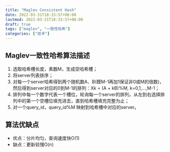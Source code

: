 ```yaml
---
title: "Maglev Consistent Hash"
date: 2022-03-31T18:33:57+08:00
lastmod: 2022-03-31T18:33:57+08:00
draft: true
tags: ["maglev", "一致性哈希"]
categories: ["技术"]
---
```


## Maglev一致性哈希算法描述

1. 选取哈希槽长度，素数M，生成空哈希槽；
2. 将server列表排序；
3. 对每一个server哈希得到两个随机数A、B(模M-1再加1保证非0或M的倍数)，然后得到server对应的0到M-1的排列：Xk = (A + kB)%M, k=0,1,...,M-1；
4. 排列中每一个数字代表一个槽位，轮询每一个server的排列，从左到右选择排列中的第一个空槽位填充进去，直到哈希槽填充完整为止；
5. 对一个query_id，query_id%M 映射到哈希槽中对应的server。

## 算法优缺点

* 优点：分片均匀，查询速度快O(1)
* 缺点：更新较慢O(n)
